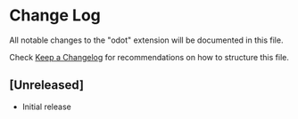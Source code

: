 # Change Log

All notable changes to the "odot" extension will be documented in this file.

Check [Keep a Changelog](http://keepachangelog.com/) for recommendations on how to structure this file.

## [Unreleased]

- Initial release
